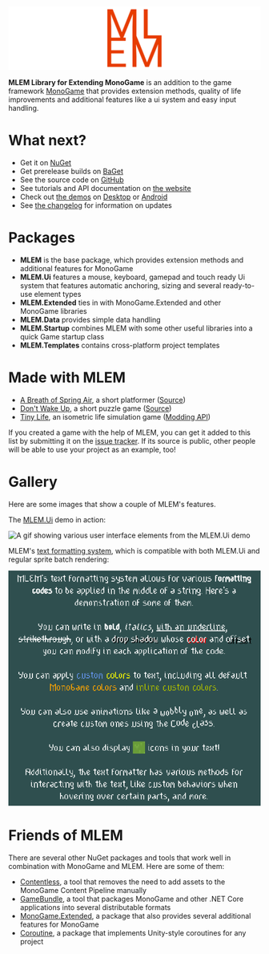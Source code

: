![The MLEM logo](https://raw.githubusercontent.com/Ellpeck/MLEM/main/Media/Banner.png)

**MLEM Library for Extending MonoGame** is an addition to the game framework [MonoGame](https://www.monogame.net/) that provides extension methods, quality of life improvements and additional features like a ui system and easy input handling.

# What next?
- Get it on [NuGet](https://www.nuget.org/packages?q=mlem)
- Get prerelease builds on [BaGet](https://nuget.ellpeck.de)
- See the source code on [GitHub](https://github.com/Ellpeck/MLEM)
- See tutorials and API documentation on [the website](https://mlem.ellpeck.de/)
- Check out [the demos](https://github.com/Ellpeck/MLEM/tree/main/Demos) on [Desktop](https://github.com/Ellpeck/MLEM/tree/main/Demos.DesktopGL) or [Android](https://github.com/Ellpeck/MLEM/tree/main/Demos.Android)
- See [the changelog](https://github.com/Ellpeck/MLEM/blob/main/CHANGELOG.md) for information on updates

# Packages
- **MLEM** is the base package, which provides extension methods and additional features for MonoGame
- **MLEM.Ui** features a mouse, keyboard, gamepad and touch ready Ui system that features automatic anchoring, sizing and several ready-to-use element types
- **MLEM.Extended** ties in with MonoGame.Extended and other MonoGame libraries
- **MLEM.Data** provides simple data handling
- **MLEM.Startup** combines MLEM with some other useful libraries into a quick Game startup class
- **MLEM.Templates** contains cross-platform project templates

# Made with MLEM
- [A Breath of Spring Air](https://ellpeck.itch.io/a-breath-of-spring-air), a short platformer ([Source](https://git.ellpeck.de/Ellpeck/GreatSpringGameJam))
- [Don't Wake Up](https://ellpeck.itch.io/dont-wake-up), a short puzzle game ([Source](https://github.com/Ellpeck/DontLetGo))
- [Tiny Life](https://tinylifegame.com), an isometric life simulation game ([Modding API](https://github.com/Ellpeck/TinyLifeExampleMod))

If you created a game with the help of MLEM, you can get it added to this list by submitting it on the [issue tracker](https://github.com/Ellpeck/MLEM/issues). If its source is public, other people will be able to use your project as an example, too!

# Gallery
Here are some images that show a couple of MLEM's features.

The [MLEM.Ui](https://mlem.ellpeck.de/articles/ui) demo in action:

![A gif showing various user interface elements from the MLEM.Ui demo](https://raw.githubusercontent.com/Ellpeck/MLEM/main/Media/Ui.gif)

MLEM's [text formatting system](https://mlem.ellpeck.de/articles/text_formatting), which is compatible with both MLEM.Ui and regular sprite batch rendering:

![An image showing text with various colors and other formatting](https://raw.githubusercontent.com/Ellpeck/MLEM/main/Media/Formatting.png)

# Friends of MLEM
There are several other NuGet packages and tools that work well in combination with MonoGame and MLEM. Here are some of them:
- [Contentless](https://github.com/Ellpeck/Contentless), a tool that removes the need to add assets to the MonoGame Content Pipeline manually
- [GameBundle](https://github.com/Ellpeck/GameBundle), a tool that packages MonoGame and other .NET Core applications into several distributable formats
- [MonoGame.Extended](https://github.com/craftworkgames/MonoGame.Extended), a package that also provides several additional features for MonoGame
- [Coroutine](https://github.com/Ellpeck/Coroutine), a package that implements Unity-style coroutines for any project
